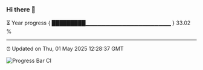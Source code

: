 ### Hi there 👋

⏳ Year progress { █████████▁▁▁▁▁▁▁▁▁▁▁▁▁▁▁▁▁▁▁▁▁ } 33.02 %

---

⏰ Updated on Thu, 01 May 2025 12:28:37 GMT

![Progress Bar CI](https://github.com/liununu/liununu/workflows/Progress%20Bar%20CI/badge.svg)

